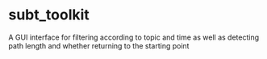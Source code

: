 # subt_toolkit
A GUI interface for filtering according to topic and time as well as detecting path length and whether returning to the starting point
